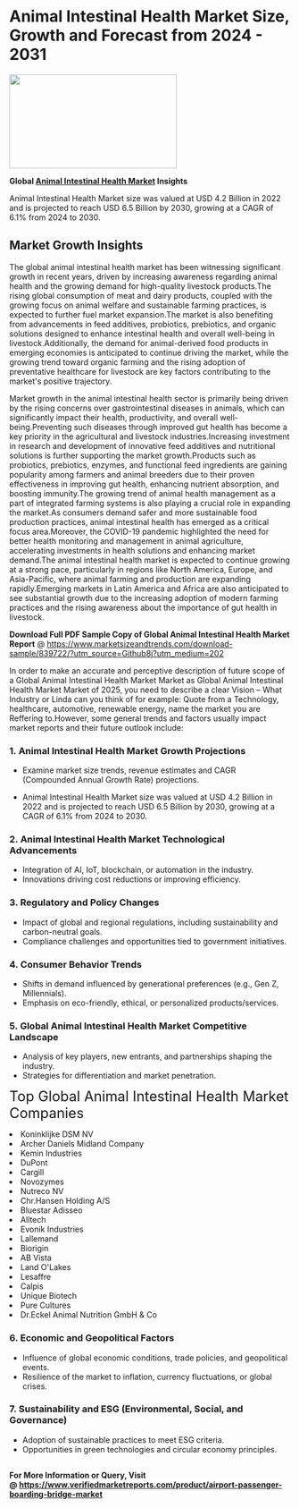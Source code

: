 <H1>Animal Intestinal Health Market Size, Growth and Forecast from 2024 - 2031</H1><img class="aligncenter size-medium wp-image-584254" src="https://thirdeyenews.in/wp-content/uploads/2024/09/Global-Market-Research-300x168.jpeg" alt="" width="300" height="168" /><p><strong>Global&nbsp;<a href="https://www.marketsizeandtrends.com/download-sample/839722/?utm_source=Github8j?utm_medium=202">Animal Intestinal Health Market</a> Insights</strong></p><p>Animal Intestinal Health Market size was valued at USD 4.2 Billion in 2022 and is projected to reach USD 6.5 Billion by 2030, growing at a CAGR of 6.1% from 2024 to 2030.</p><p><h2>Market Growth Insights</h2> <p>The global animal intestinal health market has been witnessing significant growth in recent years, driven by increasing awareness regarding animal health and the growing demand for high-quality livestock products.The rising global consumption of meat and dairy products, coupled with the growing focus on animal welfare and sustainable farming practices, is expected to further fuel market expansion.The market is also benefiting from advancements in feed additives, probiotics, prebiotics, and organic solutions designed to enhance intestinal health and overall well-being in livestock.Additionally, the demand for animal-derived food products in emerging economies is anticipated to continue driving the market, while the growing trend toward organic farming and the rising adoption of preventative healthcare for livestock are key factors contributing to the market's positive trajectory.</p> <p>Market growth in the animal intestinal health sector is primarily being driven by the rising concerns over gastrointestinal diseases in animals, which can significantly impact their health, productivity, and overall well-being.Preventing such diseases through improved gut health has become a key priority in the agricultural and livestock industries.Increasing investment in research and development of innovative feed additives and nutritional solutions is further supporting the market growth.Products such as probiotics, prebiotics, enzymes, and functional feed ingredients are gaining popularity among farmers and animal breeders due to their proven effectiveness in improving gut health, enhancing nutrient absorption, and boosting immunity.The growing trend of animal health management as a part of integrated farming systems is also playing a crucial role in expanding the market.As consumers demand safer and more sustainable food production practices, animal intestinal health has emerged as a critical focus area.Moreover, the COVID-19 pandemic highlighted the need for better health monitoring and management in animal agriculture, accelerating investments in health solutions and enhancing market demand.The animal intestinal health market is expected to continue growing at a strong pace, particularly in regions like North America, Europe, and Asia-Pacific, where animal farming and production are expanding rapidly.Emerging markets in Latin America and Africa are also anticipated to see substantial growth due to the increasing adoption of modern farming practices and the rising awareness about the importance of gut health in livestock.<p><span class=""><strong>Download Full PDF Sample Copy of Global Animal Intestinal Health Market Report</strong> @ <a href="https://www.marketsizeandtrends.com/download-sample/839722/?utm_source=Github8j?utm_medium=202" target="_blank">https://www.marketsizeandtrends.com/download-sample/839722/?utm_source=Github8j?utm_medium=202</a></span></p><p>In order to make an accurate and perceptive description of future scope of a Global&nbsp;Animal Intestinal Health Market Market as Global&nbsp;Animal Intestinal Health Market Market of 2025, you need to describe a clear Vision &ndash; What Industry or Linda can you think of for example: Quote from a Technology, healthcare, automotive, renewable energy, name the market you are Reffering to.However, some general trends and factors usually impact market reports and their future outlook include:</p><h3>1.&nbsp;<strong>Animal Intestinal Health Market Growth Projections</strong></h3><ul><li>Examine market size trends, revenue estimates and CAGR (Compounded Annual Growth Rate) projections.</li><li><p>Animal Intestinal Health Market size was valued at USD 4.2 Billion in 2022 and is projected to reach USD 6.5 Billion by 2030, growing at a CAGR of 6.1% from 2024 to 2030.</p></li></ul><h3>2.&nbsp;<strong>Animal Intestinal Health Market Technological Advancements</strong></h3><ul><li>Integration of AI, IoT, blockchain, or automation in the industry.</li><li>Innovations driving cost reductions or improving efficiency.</li></ul><h3>3.&nbsp;<strong>Regulatory and Policy Changes</strong></h3><ul><li>Impact of global and regional regulations, including sustainability and carbon-neutral goals.</li><li>Compliance challenges and opportunities tied to government initiatives.</li></ul><h3>4.&nbsp;<strong>Consumer Behavior Trends</strong></h3><ul><li>Shifts in demand influenced by generational preferences (e.g., Gen Z, Millennials).</li><li>Emphasis on eco-friendly, ethical, or personalized products/services.</li></ul><h3>5.&nbsp;<strong>Global Animal Intestinal Health Market Competitive Landscape</strong></h3><ul><li>Analysis of key players, new entrants, and partnerships shaping the industry.</li><li>Strategies for differentiation and market penetration.</li></ul><p data-pm-slice="1 1 []"><span style="color: inherit; font-family: inherit; font-size: 25px;">Top Global Animal Intestinal Health Market Companies</span></p><div class="" data-test-id=""><p><li>Koninklijke DSM NV</li><li> Archer Daniels Midland Company</li><li> Kemin Industries</li><li> DuPont</li><li> Cargill</li><li> Novozymes</li><li> Nutreco NV</li><li> Chr.Hansen Holding A/S</li><li> Bluestar Adisseo</li><li> Alltech</li><li> Evonik Industries</li><li> Lallemand</li><li> Biorigin</li><li> AB Vista</li><li> Land O'Lakes</li><li> Lesaffre</li><li> Calpis</li><li> Unique Biotech</li><li> Pure Cultures</li><li> Dr.Eckel Animal Nutrition GmbH & Co</li></p></div><h3>6.&nbsp;<strong>Economic and Geopolitical Factors</strong></h3><ul><li>Influence of global economic conditions, trade policies, and geopolitical events.</li><li>Resilience of the market to inflation, currency fluctuations, or global crises.</li></ul><h3>7.&nbsp;<strong>Sustainability and ESG (Environmental, Social, and Governance)</strong></h3><ul><li>Adoption of sustainable practices to meet ESG criteria.</li><li>Opportunities in green technologies and circular economy principles.</li></ul><h2><strong style="font-size: 14px;">For More Information or Query, Visit @&nbsp;</strong><a style="background-color: #ffffff; font-size: 14px;" href="https://www.marketsizeandtrends.com/report/animal-intestinal-health-market/" target="_blank">https://www.verifiedmarketreports.com/product/airport-passenger-boarding-bridge-market</a></h2>